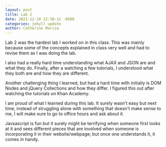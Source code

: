 ```yaml
---
layout: post
title: Lab 2
date: 2021-12-10 22:38:11 -0500
categories: jekyll update
author: Catherine Mariza
---
```

Lab 2 was the hardest lab I worked on in this class. This was mainly because some of the concepts explained in class very well and had to revise them as I was doing the lab.

I also had a really hard time understanding what AJAX and JSON are and what they do. Finally, after a watching a few tutorials, I understood what they both are and how they are different.

Another challenging thing I learned, but had a hard time with initially is DOM Nodes and jQuery Collections and how they differ. I figured this out after watching the tutorials on Khan Academy.

I am proud of what I learned during this lab. It surely wasn't easy but next time, instead of struggling alone with something that doesn't make sense to me, I will make sure to go to office hours and ask about it.

Javsascript is fun but it surely might be terrifying when someone first looks at it and sees different pieces that are involved when someone is incorporating it in their website/webpage; but once one understands it, it comes in handy.
